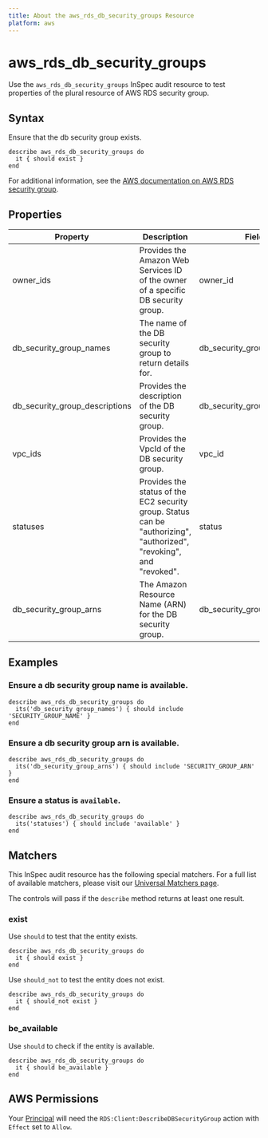 ```yaml
---
title: About the aws_rds_db_security_groups Resource
platform: aws
---
```


# aws_rds_db_security_groups

Use the `aws_rds_db_security_groups` InSpec audit resource to test properties of the plural resource of AWS RDS security group.

## Syntax

Ensure that the db security group exists.

    describe aws_rds_db_security_groups do
      it { should exist }
    end

For additional information, see the [AWS documentation on AWS RDS security group](https://docs.aws.amazon.com/AWSCloudFormation/latest/UserGuide/aws-properties-rds-security-group.html).

## Properties

| Property | Description | Fields |
| --- | --- | --- |
| owner_ids | Provides the Amazon Web Services ID of the owner of a specific DB security group. | owner_id |
| db_security_group_names | The name of the DB security group to return details for. | db_security_group_name |
| db_security_group_descriptions | Provides the description of the DB security group.| db_security_group_description |
| vpc_ids |Provides the VpcId of the DB security group. | vpc_id |
| statuses | Provides the status of the EC2 security group. Status can be "authorizing", "authorized", "revoking", and "revoked". | status |
| db_security_group_arns | The Amazon Resource Name (ARN) for the DB security group. | db_security_group_arn |


## Examples

### Ensure a db security group name is available.
    describe aws_rds_db_security_groups do
      its('db_security group_names') { should include 'SECURITY_GROUP_NAME' }
    end

### Ensure a db security group arn is available.
    describe aws_rds_db_security_groups do
      its('db_security_group_arns') { should include 'SECURITY_GROUP_ARN' }
    end

### Ensure a status is `available`.
    describe aws_rds_db_security_groups do
      its('statuses') { should include 'available' }
    end

## Matchers

This InSpec audit resource has the following special matchers. For a full list of available matchers, please visit our [Universal Matchers page](https://www.inspec.io/docs/reference/matchers/).

The controls will pass if the `describe` method returns at least one result.

### exist

Use `should` to test that the entity exists.

    describe aws_rds_db_security_groups do
      it { should exist }
    end

Use `should_not` to test the entity does not exist.

    describe aws_rds_db_security_groups do
      it { should_not exist }
    end

### be_available

Use `should` to check if the entity is available.

    describe aws_rds_db_security_groups do
      it { should be_available }
    end

## AWS Permissions

Your [Principal](https://docs.aws.amazon.com/IAM/latest/UserGuide/intro-structure.html#intro-structure-principal) will need the `RDS:Client:DescribeDBSecurityGroup` action with `Effect` set to `Allow`.

